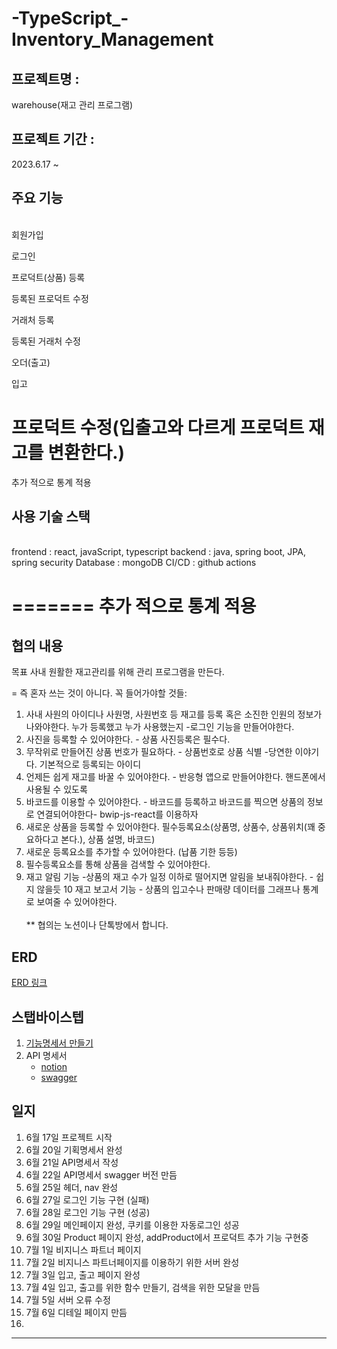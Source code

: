# -TypeScript\_-Inventory_Management

## 프로젝트명 :

warehouse(재고 관리 프로그램)

## 프로젝트 기간 :

2023.6.17 ~

## 주요 기능

<br>
회원가입

로그인

프로덕트(상품) 등록

등록된 프로덕트 수정

거래처 등록

등록된 거래처 수정

오더(출고)

입고

# 프로덕트 수정(입출고와 다르게 프로덕트 재고를 변환한다.)

추가 적으로 통계 적용

## 사용 기술 스택

<br>
frontend : react, javaScript, typescript
backend : java, spring boot, JPA, spring security  
Database : mongoDB  
CI/CD : github actions

=======
추가 적으로 통계 적용
=======

## 협의 내용

목표 사내 원활한 재고관리를 위해 관리 프로그램을 만든다.

= 즉 혼자 쓰는 것이 아니다.
꼭 들어가야할 것들:

1. 사내 사원의 아이디나 사원명, 사원번호 등 재고를 등록 혹은 소진한 인원의 정보가 나와야한다. 누가 등록했고 누가 사용했는지 -로그인 기능을 만들어야한다.
2. 사진을 등록할 수 있어야한다. - 상품 사진등록은 필수다.
3. 무작위로 만들어진 상품 번호가 필요하다. - 상품번호로 상품 식별 -당연한 이야기다. 기본적으로 등록되는 아이디
4. 언제든 쉽게 재고를 바꿀 수 있어야한다. - 반응형 앱으로 만들어야한다. 핸드폰에서 사용될 수 있도록
5. 바코드를 이용할 수 있어야한다. - 바코드를 등록하고 바코드를 찍으면 상품의 정보로 연결되어야한다- bwip-js-react를 이용하자
6. 새로운 상품을 등록할 수 있어야한다. 필수등록요소(상품명, 상품수, 상품위치(꽤 중요하다고 본다.), 상품 설명, 바코드)
7. 새로운 등록요소를 추가할 수 있어야한다. (납품 기한 등등)
8. 필수등록요소를 통해 상품을 검색할 수 있어야한다.
9. 재고 알림 기능 -상품의 재고 수가 일정 이하로 떨어지면 알림을 보내줘야한다. - 쉽지 않을듯
   10 재고 보고서 기능 - 상품의 입고수나 판매량 데이터를 그래프나 통계로 보여줄 수 있어야한다.
   <br>  
   \*\* 협의는 노션이나 단톡방에서 합니다.

## ERD

[ERD 링크](https://dbdiagram.io/d/648bf257722eb77494101b6d)

## 스탭바이스텝

1. [기능명세서 만들기](https://github.com/samdo91/TypeScript_Inventory_Management/blob/master/client/%EA%B8%B0%EB%8A%A5%EB%AA%85%EC%84%B8%EC%84%9C.md)
2. API 명세서
   - [notion](https://amusing-side-256.notion.site/API-63c1a3c2d99b475fa8b61da97f73b593?pvs=4)
   - [swagger](https://app.swaggerhub.com/apis/samdo91/wareHouse_API/1.0.0#/)

## 일지

1. 6월 17일 프로젝트 시작
2. 6월 20일 기획명세서 완성
3. 6월 21일 API명세서 작성
4. 6월 22일 API명세서 swagger 버전 만듬
5. 6월 25일 헤더, nav 완성
6. 6월 27일 로그인 기능 구현 (실패)
7. 6월 28일 로그인 기능 구현 (성공)
8. 6월 29일 메인페이지 완성, 쿠키를 이용한 자동로그인 성공
9. 6월 30일 Product 페이지 완성, addProduct에서 프로덕트 추가 기능 구현중
10. 7월 1일 비지니스 파트너 페이지
11. 7월 2일 비지니스 파트너페이지를 이용하기 위한 서버 완성
12. 7월 3일 입고, 출고 페이지 완성
13. 7월 4일 입고, 출고를 위한 함수 만들기, 검색을 위한 모달을 만듬
14. 7월 5일 서버 오류 수정
15. 7월 6일 디테일 페이지 만듬
16.

---
